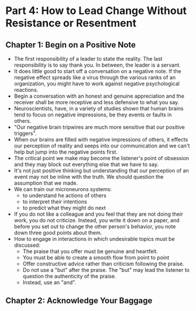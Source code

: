 # Part 4: How to Lead Change Without Resistance or Resentment

## Chapter 1: Begin on a Positive Note

* The first responsibility of a leader to state the reality. The last responsibility is to say thank you. In between, the leader is a servant. 
* It does little good to start off a conversation on a negative note. If the negative effect spreads like a virus through the various ranks of an organization, you might have to work against negative psychological reactions.
* Begin a conversation with an honest and genuine appreciation and the receiver shall be more receptive and less defensive to what you say. 
* Neuroscientists, have, in a variety of studies shown that human brains tend to focus on negative impressions, be they events or faults in others. 
* "Our negative brain tripwires are much more sensitive that our positive triggers". 
* When our brains are filled with negative impressions of others, it effects our perception of reality and seeps into our communication and we can't help but jump into the negative points first. 
* The critical point we make may become the listener's point of obsession and they may block out everything else that we have to say. 
* It's not just positive thinking but understanding that our perception of an event may not be inline with the truth. We should question the assumption that we made.
* We can train our microneurons systems:
    * to understand he actions of others
    * to interpret their intentions
    * to predict what they might do next
* If you do not like a colleague and you feel that they are not doing their work, you do not criticize. Instead, you write it down on a paper, and before you set out to change the other person's behavior, you note down three good points about them. 
* How to engage in interactions in which undesirable topics must be discussed:
    * The praise that you offer must be genuine and heartfelt. 
    * You must be able to create a smooth flow from point to point
    * Offer constructive advice rather than criticism following the praise. 
    * Do not use a "but" after the praise. The "but" may lead the listener to question the authenticity of the praise.
    * Instead, use an "and".

## Chapter 2: Acknowledge Your Baggage

